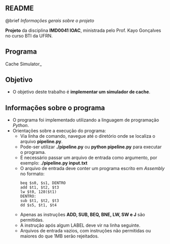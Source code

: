 README
--

@brief _Informações gerais sobre o projeto_

**Projeto** da disciplina **IMD0041 IOAC**, ministrada pelo Prof. Kayo Gonçalves no curso BTI da UFRN.

Programa
--

Cache Simulator_

Objetivo
--

- O objetivo deste trabalho é **implementar um simulador de cache**.

Informações sobre o programa
--

- O programa foi implementado utilizando a linguagem de programação _Python_.
- Orientações sobre a execução do programa:
	- Via linha de comando, navegue até o diretório onde se localiza o arquivo **pipeline.py**.
	- Pode-ser utilizar **./pipeline.py** ou **python pipeline.py** para executar o programa.
	- É necessário passar um arquivo de entrada como argumento, por exemplo: **./pipeline.py input.txt**
	- O arquivo de entrada deve conter um programa escrito em _Assembly_ no formato:
		```
		beq $s0, $s1, DENTRO
		add $t1, $t2, $t3
		lw $t0, 128($t1)
		DENTRO: 
		sub $t1, $t2, $t3
		dd $s5, $t1, $t4
		```
	- Apenas as instruções **ADD, SUB, BEQ, BNE, LW, SW e J** são permitidas.
	- A instrução após algum LABEL deve vir na linha seguinte.
	- Arquivos de entrada vazios, com instruções não permitidas ou maiores do que 1MB serão rejeitados.